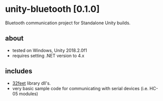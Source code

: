 # unity-bluetooth [0.1.0]

Bluetooth communication project for Standalone Unity builds.

## about
- tested on Windows, Unity 2018.2.0f1
- requires setting .NET version to 4.x

## includes
- [32feet](https://github.com/inthehand/32feet) library dll's.
- very basic sample code for communicating with serial devices (i.e. HC-05 modules)
